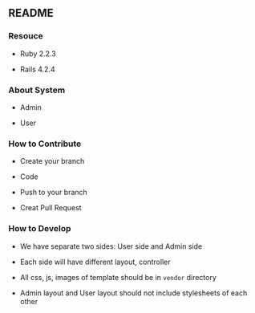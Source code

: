 ## README

### Resouce

* Ruby 2.2.3

* Rails 4.2.4

### About System

* Admin

* User

### How to Contribute

* Create your branch

* Code

* Push to your branch

* Creat Pull Request

### How to Develop

* We have separate two sides: User side and Admin side

* Each side will have different layout, controller

* All css, js, images of template should be in ``` vendor ``` directory

* Admin layout and User layout should not include stylesheets of each other





